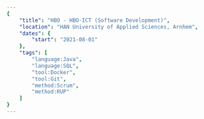 ```yaml
---
{
	"title": "HBO - HBO-ICT (Software Development)",
	"location": "HAN University of Applied Sciences, Arnhem",
	"dates": {
		"start": "2021-08-01"
	},
	"tags": [
		"language:Java",
		"language:SQL",
		"tool:Docker",
		"tool:Git",
		"method:Scrum",
		"method:RUP"
	]
}
---
```



